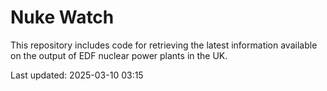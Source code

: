 # Nuke Watch

This repository includes code for retrieving the latest information available on the output of EDF nuclear power plants in the UK.

Last updated: 2025-03-10 03:15